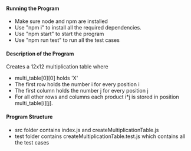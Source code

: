 
#### Running the Program
- Make sure node and npm are installed
- Use "npm i" to install all the required dependencies.
- Use "npm start" to start the program
- Use "npm run test" to run all the test cases

#### Description of the Program

Creates a 12x12 multiplication table where

- multi_table[0][0] holds 'X'
- The first row holds the number i for every position i
- The first column holds the number j for every position j
- For all other rows and columns each product i\*j is stored in position multi_table[i][j].

#### Program Structure

- src folder contains index.js and createMultiplicationTable.js
- test folder contains createMultiplicationTable.test.js which contains all the test cases
